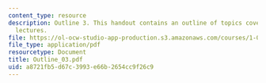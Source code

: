 ```yaml
---
content_type: resource
description: Outline 3. This handout contains an outline of topics covered in course
  lectures.
file: https://ol-ocw-studio-app-production.s3.amazonaws.com/courses/1-054-mechanics-and-design-of-concrete-structures-spring-2004/a8721fb5d67c3993e66b2654cc9f26c9_Outline_03.pdf
file_type: application/pdf
resourcetype: Document
title: Outline_03.pdf
uid: a8721fb5-d67c-3993-e66b-2654cc9f26c9
---
```

